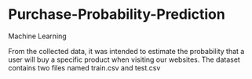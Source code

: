 # Purchase-Probability-Prediction
Machine Learning

From the collected data, it was intended to estimate the probability that a user will buy a specific product when visiting our websites.
The dataset contains two files named train.csv and test.csv
